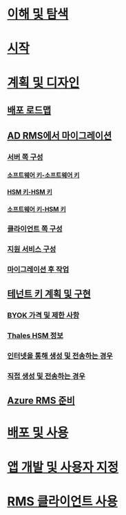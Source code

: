 # [이해 및 탐색](/rights-management/understand-explore/azure-rights-management)
# [시작](/rights-management/get-started/requirements-azure-rms)
# [계획 및 디자인](./deployment-roadmap.md)
## [배포 로드맵](./deployment-roadmap.md)
## [AD RMS에서 마이그레이션](./migrate-from-ad-rms-to-azure-rms.md)
### [서버 쪽 구성](./migrate-from-ad-rms-phase1.md)
#### [소프트웨어 키-소프트웨어 키](migrate-softwarekey-to-softwarekey.md)
#### [HSM 키-HSM 키](migrate-hsmkey-to-hsmkey.md)
#### [소프트웨어 키-HSM 키](migrate-softwarekey-to-hsmkey.md)
### [클라이언트 쪽 구성](./migrate-from-ad-rms-phase2.md)
### [지원 서비스 구성](./migrate-from-ad-rms-phase3.md)
### [마이그레이션 후 작업](./migrate-from-ad-rms-phase4.md)
## [테넌트 키 계획 및 구현](./plan-implement-tenant-key.md)
### [BYOK 가격 및 제한 사항](byok-price-restrictions.md)
### [Thales HSM 정보](thales-hsm.md)
### [인터넷을 통해 생성 및 전송하는 경우](generate-tenant-key-internet.md)
### [직접 생성 및 전송하는 경우](generate-tenant-key-in-person.md)
## [Azure RMS 준비](./prepare.md)
# [배포 및 사용](/rights-management/deploy-use/activate-service)
# [앱 개발 및 사용자 지정](/rights-management/develop/developers-guide)
# [RMS 클라이언트 사용](/rights-management/rms-client/use-client)

<!--HONumber=Apr16_HO3-->



